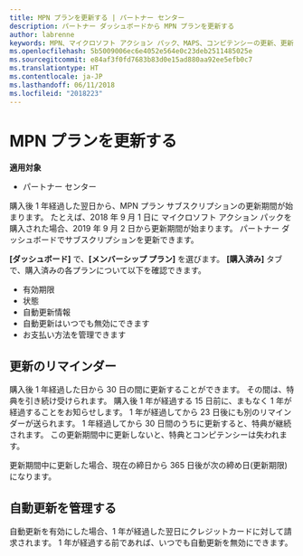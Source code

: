 ```yaml
---
title: MPN プランを更新する | パートナー センター
description: パートナー ダッシュボードから MPN プランを更新する
author: labrenne
keywords: MPN、マイクロソフト アクション パック、MAPS、コンピテンシーの更新、更新日
ms.openlocfilehash: 5b5009006ec6e4052e564e0c23deb2511485025e
ms.sourcegitcommit: e84af3f0fd7683b83d0e15ad880aa92ee5efb0c7
ms.translationtype: HT
ms.contentlocale: ja-JP
ms.lasthandoff: 06/11/2018
ms.locfileid: "2018223"
---
```

# <a name="renew-your-mpn-offers"></a>MPN プランを更新する

**適用対象**

- パートナー センター

購入後 1 年経過した翌日から、MPN プラン サブスクリプションの更新期間が始まります。 たとえば、2018 年 9 月 1 日に マイクロソフト アクション パックを購入された場合、2019 年 9 月 2 日から更新期間が始まります。 パートナー ダッシュボードでサブスクリプションを更新できます。

**[ダッシュボード]** で、**[メンバーシップ プラン]** を選びます。
**[購入済み]** タブで、購入済みの各プランについて以下を確認できます。

- 有効期限
- 状態
- 自動更新情報
- 自動更新はいつでも無効にできます
- お支払い方法を管理できます

## <a name="renewal-reminders"></a>更新のリマインダー

購入後 1 年経過した日から 30 日の間に更新することができます。 その間は、特典を引き続け受けられます。 購入後 1 年が経過する 15 日前に、まもなく 1 年が経過することをお知らせします。 1 年が経過してから 23 日後にも別のリマインダーが送られます。 1 年経過してから 30 日間のうちに更新すると、特典が継続されます。 この更新期間中に更新しないと、特典とコンピテンシーは失われます。

更新期間中に更新した場合、現在の締日から 365 日後が次の締め日(更新期限) になります。

## <a name="manage-auto-renewal"></a>自動更新を管理する

自動更新を有効にした場合、1 年が経過した翌日にクレジットカードに対して請求されます。 1 年が経過する前であれば、いつでも自動更新を無効にできます。